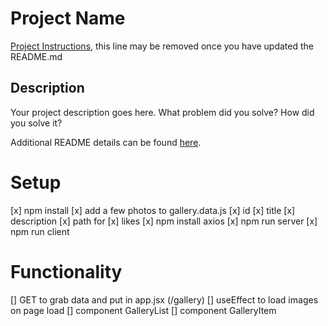 # Project Name

[Project Instructions](./INSTRUCTIONS.md), this line may be removed once you have updated the README.md

## Description

Your project description goes here. What problem did you solve? How did you solve it?

Additional README details can be found [here](https://github.com/PrimeAcademy/readme-template/blob/master/README.md).

# Setup
[x] npm install
[x] add a few photos to gallery.data.js
    [x] id
    [x] title
    [x] description
    [x] path for
    [x] likes
[x] npm install axios
[x] npm run server
[x] npm run client

# Functionality
[] GET to grab data and put in app.jsx (/gallery)
    [] useEffect to load images on page load
[] component GalleryList
[] component GalleryItem



